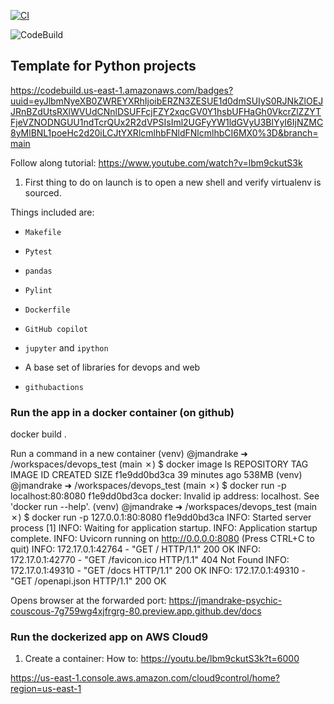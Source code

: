 [![CI](https://github.com/nogibjj/python-template/actions/workflows/cicd.yml/badge.svg)](https://github.com/nogibjj/python-template/actions/workflows/cicd.yml)

![CodeBuild](https://codebuild.us-east-1.amazonaws.com/badges?uuid=eyJlbmNyeXB0ZWREYXRhIjoibERZN3ZESUE1d0dmSUIyS0RJNkZlOEJJRnBZdUtsRXlWVUdCNnlDSUFFcjFZY2xqcGV0Y1hsbUFHaGh0VkcrZlZZYTFjeVZNODNGUU1ndTcrQUx2R2dVPSIsIml2UGFyYW1ldGVyU3BlYyI6IjNZMC8yMlBNL1poeHc2d20iLCJtYXRlcmlhbFNldFNlcmlhbCI6MX0%3D&branch=main)

## Template for Python projects 

https://codebuild.us-east-1.amazonaws.com/badges?uuid=eyJlbmNyeXB0ZWREYXRhIjoibERZN3ZESUE1d0dmSUIyS0RJNkZlOEJJRnBZdUtsRXlWVUdCNnlDSUFFcjFZY2xqcGV0Y1hsbUFHaGh0VkcrZlZZYTFjeVZNODNGUU1ndTcrQUx2R2dVPSIsIml2UGFyYW1ldGVyU3BlYyI6IjNZMC8yMlBNL1poeHc2d20iLCJtYXRlcmlhbFNldFNlcmlhbCI6MX0%3D&branch=main

Follow along tutorial:
https://www.youtube.com/watch?v=lbm9ckutS3k


1. First thing to do on launch is to open a new shell and verify virtualenv is sourced.

Things included are:

* `Makefile`

* `Pytest`

* `pandas`

* `Pylint`

* `Dockerfile`

* `GitHub copilot`

* `jupyter` and `ipython` 

* A base set of libraries for devops and web

* `githubactions` 


### Run the app in a docker container (on github)

docker build .

Run a command in a new container
(venv) @jmandrake ➜ /workspaces/devops_test (main ✗) $ docker image ls
REPOSITORY   TAG       IMAGE ID       CREATED          SIZE
<none>       <none>    f1e9dd0bd3ca   39 minutes ago   538MB
(venv) @jmandrake ➜ /workspaces/devops_test (main ✗) $ docker run -p localhost:80:8080 f1e9dd0bd3ca
docker: Invalid ip address: localhost.
See 'docker run --help'.
(venv) @jmandrake ➜ /workspaces/devops_test (main ✗) $ docker run -p 127.0.0.1:80:8080 f1e9dd0bd3ca
INFO:     Started server process [1]
INFO:     Waiting for application startup.
INFO:     Application startup complete.
INFO:     Uvicorn running on http://0.0.0.0:8080 (Press CTRL+C to quit)
INFO:     172.17.0.1:42764 - "GET / HTTP/1.1" 200 OK
INFO:     172.17.0.1:42770 - "GET /favicon.ico HTTP/1.1" 404 Not Found
INFO:     172.17.0.1:49310 - "GET /docs HTTP/1.1" 200 OK
INFO:     172.17.0.1:49310 - "GET /openapi.json HTTP/1.1" 200 OK

Opens browser at the forwarded port:
https://jmandrake-psychic-couscous-7g759wg4xjfrgrg-80.preview.app.github.dev/docs


### Run the dockerized app on AWS Cloud9

1. Create a container: 
How to: https://youtu.be/lbm9ckutS3k?t=6000

https://us-east-1.console.aws.amazon.com/cloud9control/home?region=us-east-1



